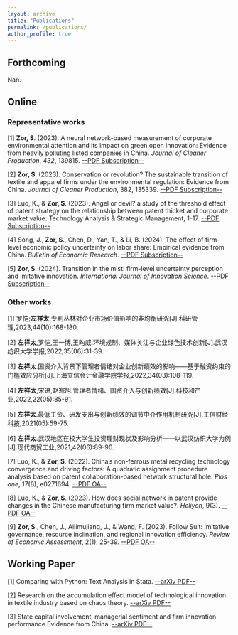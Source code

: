 ```yaml
---
layout: archive
title: "Publications"
permalink: /publications/
author_profile: true
---
```


## Forthcoming

Nan.

## Online

### Representative works

[1] **Zor, S**. (2023). A neural network-based measurement of corporate environmental attention and its impact on green open innovation: Evidence from heavily polluting listed companies in China. *Journal of Cleaner Production*, *432*, 139815. [--PDF Subscription--](https://www.sciencedirect.com/science/article/abs/pii/S0959652623039732)

[2] **Zor, S**. (2023). Conservation or revolution? The sustainable transition of textile and apparel firms under the environmental regulation: Evidence from China. *Journal of Cleaner Production*, 382, 135339. [--PDF Subscription--](https://www.sciencedirect.com/science/article/abs/pii/S0959652622049137)

[3] Luo, K., & **Zor, S**. (2023). Angel or devil? a study of the threshold effect of patent strategy on the relationship between patent thicket and corporate market value. Technology Analysis & Strategic Management, 1-17.  [--PDF Subscription--](https://www.tandfonline.com/doi/abs/10.1080/09537325.2023.2209220)

[4] Song, J., **Zor, S**., Chen, D., Yan, T., & Li, B. (2024). The effect of firm‐level economic policy uncertainty on labor share: Empirical evidence from China. *Bulletin of Economic Research*. [--PDF Subscription--](https://onlinelibrary.wiley.com/doi/abs/10.1111/boer.12462)

[5] **Zor, S**. (2024). Transition in the mist: firm-level uncertainty perception and imitative innovation. *International Journal of Innovation Science*. [--PDF Subscription--](https://www.emerald.com/insight/content/doi/10.1108/IJIS-06-2023-0141/full/html)

### Other works

[1] 罗恺;**左祥太**.专利丛林对企业市场价值影响的非均衡研究[J].科研管理,2023,44(10):168-180.

[2] **左祥太**,罗恺,王一博,王昀威.环境规制、媒体关注与企业绿色技术创新[J].武汉纺织大学学报,2022,35(06):31-39.

[3] **左祥太**.国资介入背景下管理者情绪对企业创新绩效的影响——基于融资约束的门槛效应分析[J].上海立信会计金融学院学报,2022,34(03):108-119.

[4] **左祥太**,宋进,赵寒旭.管理者情绪、国资介入与创新绩效[J].科技和产业,2022,22(05):85-91.

[5] **左祥太**.最低工资、研发支出与创新绩效的调节中介作用机制研究[J].工信财经科技,2021(05):59-75.

[6] **左祥太**.武汉地区在校大学生投资理财现状及影响分析——以武汉纺织大学为例[J].现代商贸工业,2021,42(06):89-90.

[7] Luo, K., & **Zor, S**. (2022). China’s non-ferrous metal recycling technology convergence and driving factors: A quadratic assignment procedure analysis based on patent collaboration-based network structural hole. *Plos one*, 17(8), e0271694. [--PDF OA--](https://www.cell.com/heliyon/pdf/S2405-8440(23)01565-7.pdf)

[8] Luo, K., & **Zor, S**. (2023). How does social network in patent provide changes in the Chinese manufacturing firm market value?. *Heliyon*, 9(3). [--PDF OA--](https://www.cell.com/heliyon/pdf/S2405-8440(23)01565-7.pdf)

[9] **Zor, S**., Chen, J., Ailimujiang, J., & Wang, F. (2023). Follow Suit: Imitative governance, resource inclination, and regional innovation efficiency. *Review of Economic Assessment*, 2(1), 25-39. [--PDF OA--](http://anser.press/index.php/rea/article/view/153/278)

## Working Paper

[1] Comparing with Python: Text Analysis in Stata. [--arXiv PDF--](https://arxiv.org/abs/2307.10480)

[2] Research on the accumulation effect model of technological innovation in textile industry based on chaos theory. [--arXiv PDF--](https://arxiv.org/abs/2204.08340)

[3] State capital involvement, managerial sentiment and firm innovation performance Evidence from China. [--arXiv PDF--](https://arxiv.org/abs/2204.04860)



